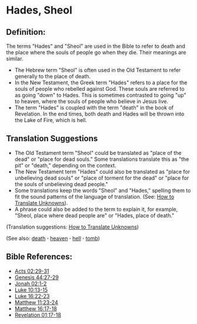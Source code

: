 # Hades, Sheol #

## Definition: ##

The terms "Hades" and "Sheol" are used in the Bible to refer to death and the place where the souls of people go when they die. Their meanings are similar.

* The Hebrew term "Sheol" is often used in the Old Testament to refer generally to the place of death. 
* In the New Testament, the Greek term "Hades" refers to a place for the souls of people who rebelled against God. These souls are referred to as going "down" to Hades. This is sometimes contrasted to going "up" to heaven, where the souls of people who believe in Jesus live.
* The term "Hades" is coupled with the term "death" in the book of Revelation. In the end times, both death and Hades will be thrown into the Lake of Fire, which is hell.

## Translation Suggestions ##

* The Old Testament term "Sheol" could be translated as "place of the dead" or "place for dead souls." Some translations translate this as "the pit" or "death," depending on the context.
* The New Testament term "Hades" could also be translated as "place for unbelieving dead souls" or "place of torment for the dead" or "place for the souls of unbelieving dead people." 
* Some translations keep the words "Sheol" and "Hades," spelling them to fit the sound patterns of the language of translation. (See: [How to Translate Unknowns](https://git.door43.org/Door43/en-ta-translate-vol1/src/master/content/translate_unknown.md)).
* A phrase could also be added to the term to explain it, for example, "Sheol, place where dead people are" or "Hades, place of death."

(Translation suggestions: [How to Translate Unknowns](https://git.door43.org/Door43/en-ta-translate-vol1/src/master/content/translate_unknown.md))

(See also: [death](../kt/death.md) **·** [heaven](../kt/heaven.md) **·** [hell](../kt/hell.md) **·** [tomb](../kt/other/tomb.md))

## Bible References: ##

* [Acts 02:29-31](https://door43.org/en/bible/notes/act/02/29)
* [Genesis 44:27-29](https://door43.org/en/bible/notes/gen/44/27)
* [Jonah 02:1-2](https://door43.org/en/bible/notes/jon/02/01)
* [Luke 10:13-15](https://door43.org/en/bible/notes/luk/10/13)
* [Luke 16:22-23](https://door43.org/en/bible/notes/luk/16/22)
* [Matthew 11:23-24](https://door43.org/en/bible/notes/mat/11/23)
* [Matthew 16:17-18](https://door43.org/en/bible/notes/mat/16/17)
* [Revelation 01:17-18](https://door43.org/en/bible/notes/rev/01/17)


